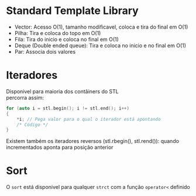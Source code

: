 # Standard Template Library
- Vector: Acesso O(1), tamanho modificavel, coloca e tira do final em O(1)
- Pilha: Tira e coloca do topo em O(1)
- Fila: Tira do inicio e coloca no final em O(1)
- Deque (Double ended queue): Tira e coloca no inicio e no final em O(1)
- Par: Associa dois valores

# Iteradores
Disponivel para maioria dos contâiners do STL\
percorra assim:
```cpp
for (auto i = stl.begin(); i != stl.end(); i++)
{
    *i; // Pega valor para o qual o iterador está apontando
    /* Código */
}
```
Existem também os iteradores reversos (stl.rbegin(), stl.rend()): quando incrementados aponta para posição anterior

# Sort
O `sort` está disponivel para qualquer `strct` com a função `operator<` definido
